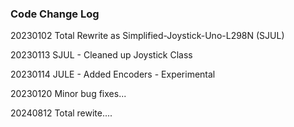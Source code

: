 ### Code Change Log

<p>20230102 Total Rewrite as Simplified-Joystick-Uno-L298N (SJUL)</p>
<p>20230113 SJUL - Cleaned up Joystick Class</p>
<p>20230114 JULE - Added Encoders - Experimental</p>
<p>20230120 Minor bug fixes...</p>
<p>20240812 Total rewite....</p>

